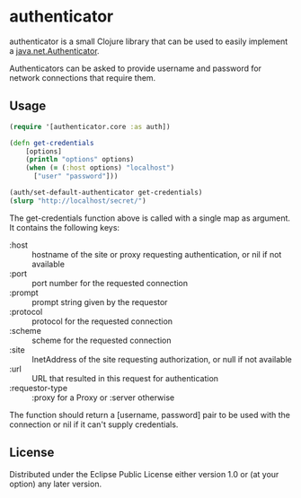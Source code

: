 # authenticator

authenticator is a small Clojure library that can be used to easily
implement a [java.net.Authenticator](http://docs.oracle.com/javase/8/docs/api/java/net/Authenticator.html).

Authenticators can be asked to provide username and password for
network connections that require them.


## Usage

``` clj
(require '[authenticator.core :as auth])

(defn get-credentials
	[options]
	(println "options" options)
	(when (= (:host options) "localhost")
	  ["user" "password"]))

(auth/set-default-authenticator get-credentials)
(slurp "http://localhost/secret/")
```

The get-credentials function above is called with a single map as
argument. It contains the following keys:


<dl>
  <dt>:host</dt>
  <dd>hostname of the site or proxy requesting authentication, or nil if not available</dd>

  <dt>:port</dt>
  <dd>port number for the requested connection</dd>

  <dt>:prompt</dt>
  <dd>prompt string given by the requestor</dd>

  <dt>:protocol</dt>
  <dd>protocol for the requested connection</dd>

  <dt>:scheme</dt>
  <dd>scheme for the requested connection</dd>

  <dt>:site</dt>
  <dd>InetAddress of the site requesting authorization, or null if not available</dd>

  <dt>:url</dt>
  <dd>URL that resulted in this request for authentication</dd>

  <dt>:requestor-type</dt>
  <dd>:proxy for a Proxy or :server otherwise</dd>
</dl>

The function should return a [username, password] pair to be used with
the connection or nil if it can't supply credentials.

## License

Distributed under the Eclipse Public License either version 1.0 or (at
your option) any later version.
